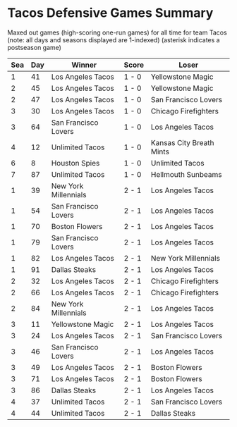 # Tacos Defensive Games Summary



Maxed out games (high-scoring one-run games) for all time for team Tacos (note: all days and seasons displayed are 1-indexed) (asterisk indicates a postseason game)


| Sea | Day | Winner | Score | Loser | 
| ------ |------ |------ |------ |------ |
| 1 | 41 | Los Angeles Tacos | 1 - 0 | Yellowstone Magic | 
| 2 | 45 | Los Angeles Tacos | 1 - 0 | Yellowstone Magic | 
| 2 | 47 | Los Angeles Tacos | 1 - 0 | San Francisco Lovers | 
| 3 | 30 | Los Angeles Tacos | 1 - 0 | Chicago Firefighters | 
| 3 | 64 | San Francisco Lovers | 1 - 0 | Los Angeles Tacos | 
| 4 | 12 | Unlimited Tacos | 1 - 0 | Kansas City Breath Mints | 
| 6 | 8 | Houston Spies | 1 - 0 | Unlimited Tacos | 
| 7 | 87 | Unlimited Tacos | 1 - 0 | Hellmouth Sunbeams | 
| 1 | 39 | New York Millennials | 2 - 1 | Los Angeles Tacos | 
| 1 | 54 | San Francisco Lovers | 2 - 1 | Los Angeles Tacos | 
| 1 | 70 | Boston Flowers | 2 - 1 | Los Angeles Tacos | 
| 1 | 79 | San Francisco Lovers | 2 - 1 | Los Angeles Tacos | 
| 1 | 82 | Los Angeles Tacos | 2 - 1 | New York Millennials | 
| 1 | 91 | Dallas Steaks | 2 - 1 | Los Angeles Tacos | 
| 2 | 32 | Los Angeles Tacos | 2 - 1 | Chicago Firefighters | 
| 2 | 66 | Los Angeles Tacos | 2 - 1 | Chicago Firefighters | 
| 2 | 84 | New York Millennials | 2 - 1 | Los Angeles Tacos | 
| 3 | 11 | Yellowstone Magic | 2 - 1 | Los Angeles Tacos | 
| 3 | 24 | Los Angeles Tacos | 2 - 1 | San Francisco Lovers | 
| 3 | 46 | San Francisco Lovers | 2 - 1 | Los Angeles Tacos | 
| 3 | 49 | Los Angeles Tacos | 2 - 1 | Boston Flowers | 
| 3 | 71 | Los Angeles Tacos | 2 - 1 | Boston Flowers | 
| 3 | 86 | Dallas Steaks | 2 - 1 | Los Angeles Tacos | 
| 4 | 37 | Unlimited Tacos | 2 - 1 | San Francisco Lovers | 
| 4 | 44 | Unlimited Tacos | 2 - 1 | Dallas Steaks | 


